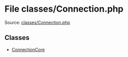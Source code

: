 File classes/Connection.php
=========

Source: [classes/Connection.php](https://github.com/PrestaShop/PrestaShop/blob/1.6.0.10/classes/Connection.php)


Classes
-------

* [ConnectionCore](class.ConnectionCore.md)

